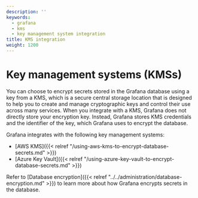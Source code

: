 ```yaml
---
description: ''
keywords:
  - grafana
  - kms
  - key management system integration
title: KMS integration
weight: 1200
---
```


# Key management systems (KMSs)

You can choose to encrypt secrets stored in the Grafana database using a key from a KMS, which is a secure central storage location that is designed to help you to create and manage cryptographic keys and control their use across many services. When you integrate with a KMS, Grafana does not directly store your encryption key. Instead, Grafana stores KMS credentials and the identifier of the key, which Grafana uses to encrypt the database.

Grafana integrates with the following key management systems:

- [AWS KMS]({{< relref "/using-aws-kms-to-encrypt-database-secrets.md" >}})
- [Azure Key Vault]({{< relref "/using-azure-key-vault-to-encrypt-database-secrets.md" >}})

Refer to [Database encryption]({{< relref "../../administration/database-encryption.md" >}}) to learn more about how Grafana encrypts secrets in the database.
